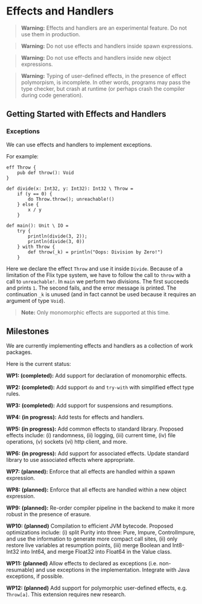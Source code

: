 # Effects and Handlers

> **Warning:** Effects and handlers are an experimental feature. Do not use them
> in production.

> **Warning:** Do not use effects and handlers inside spawn expressions.

> **Warning:** Do not use effects and handlers inside new object expressions.

> **Warning:** Typing of user-defined effects, in the presence of effect
> polymorpism, is incomplete. In other words, programs may pass the type
> checker, but crash at runtime (or perhaps crash the compiler during code
> generation). 

## Getting Started with Effects and Handlers

### Exceptions

We can use effects and handlers to implement exceptions.

For example:

```flix
eff Throw {
    pub def throw(): Void
}

def divide(x: Int32, y: Int32): Int32 \ Throw = 
    if (y == 0) {
        do Throw.throw(); unreachable!()
    } else {
        x / y
    }

def main(): Unit \ IO = 
    try {
        println(divide(3, 2));
        println(divide(3, 0))
    } with Throw {
        def throw(_k) = println("Oops: Division by Zero!")
    }
```

Here we declare the effect `Throw` and use it inside `Divide`. Because of a
limitation of the Flix type system, we have to follow the call to `throw` with a
call to `unreachable!`. In `main` we perform two divisions. The first succeeds
and prints `1`. The second fails, and the error message is printed. The
continuation `_k` is unused (and in fact cannot be used because it requires an
argument of type `Void`). 



> **Note:** Only monomorphic effects are supported at this time.

## Milestones

We are currently implementing effects and handlers as a collection of work packages.

Here is the current status:

**WP1: (completed):** Add support for declaration of monomorphic effects.

**WP2: (completed):** Add support `do` and `try-with` with simplified effect type rules.

**WP3: (completed):** Add support for suspensions and resumptions.

**WP4: (in progress):** Add tests for effects and handlers.

**WP5: (in progress):** Add common effects to standard library. Proposed effects
include: (i) randomness, (ii) logging, (iii) current time, (iv) file operations,
(v) sockets (vi) http client, and more.

**WP6: (in progress):** Add support for associated effects. Update standard
library to use associated effects where appropriate. 

**WP7: (planned):** Enforce that all effects are handled within a spawn expression.

**WP8: (planned):** Enforce that all effects are handled within a new object expression.

**WP9: (planned):** Re-order compiler pipeline in the backend to make it more
robust in the presence of erasure. 

**WP10: (planned)** Compilation to efficient JVM bytecode. Proposed optimizations
include: (i) split Purity into three: Pure, Impure, ControlImpure, and use the
information to generate more compact call sites, (ii) only restore live
variables at resumption points, (iii) merge Boolean and Int8-Int32 into Int64,
and merge Float32 into Float64 in the Value class. 

**WP11: (planned)** Allow effects to declared as exceptions (i.e. non-resumable)
and use exceptions in the implementation. Integrate with Java exceptions, if
possible. 

**WP12: (planned)** Add support for polymorphic user-defined effects, e.g.
`Throw[a]`. This extension requires new research. 
